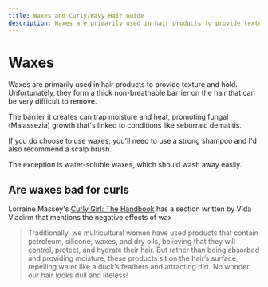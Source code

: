 ```yaml
---
title: Waxes and Curly/Wavy Hair Guide
description: Waxes are primarily used in hair products to provide texture and hold. Unfortunately, they form a thick non-breathable barrier on the hair that can be very difficult to remove.
---
```


# Waxes

Waxes are primarily used in hair products to provide texture and hold. Unfortunately, they form a thick non-breathable barrier on the hair that can be very difficult to remove.

The barrier it creates can trap moisture and heat, promoting fungal (Malassezia) growth that's linked to conditions like seborraic dematitis.

If you do choose to use waxes, you'll need to use a strong shampoo and I'd also recommend a scalp brush.

The exception is water-soluble waxes, which should wash away easily.

## Are waxes bad for curls

Lorraine Massey's [Curly Girl: The Handbook](https://amzn.to/40b2Jfr)  has a section written by Vida Vladirm that mentions the negative effects of wax

> Traditionally, we multicultural women have used products that contain petroleum, silicone, waxes, and dry oils, believing that they will control, protect, and hydrate their hair. But rather than being absorbed and providing moisture, these products sit on the hair’s surface, repelling water like a duck’s feathers and attracting dirt. No wonder our hair looks dull and lifeless!
